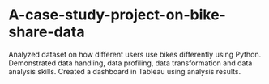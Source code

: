 # A-case-study-project-on-bike-share-data
Analyzed dataset on how different users use bikes differently using Python. Demonstrated data handling, data profiling, data transformation and data analysis skills. Created a dashboard in Tableau using analysis results.
